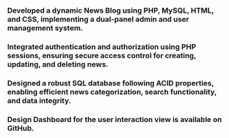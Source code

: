 ### Developed a dynamic News Blog using PHP, MySQL, HTML, and CSS, implementing a dual-panel admin and user management system.
### Integrated authentication and authorization using PHP sessions, ensuring secure access control for creating, updating, and deleting news.
### Designed a robust SQL database following ACID properties, enabling efficient news categorization, search functionality, and data integrity.
### Design Dashboard for the user interaction view is available on GitHub.
